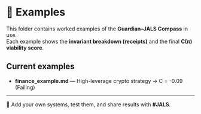 # 📂 Examples

This folder contains worked examples of the **Guardian–JALS Compass** in use.  
Each example shows the **invariant breakdown (receipts)** and the final **C(π) viability score**.

## Current examples
- **finance_example.md** — High-leverage crypto strategy → C = -0.09 (Failing)

---

📌 Add your own systems, test them, and share results with **#JALS**.
